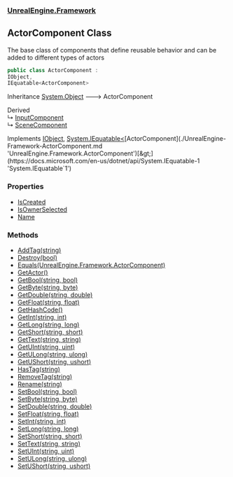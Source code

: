 ### [UnrealEngine.Framework](./UnrealEngine-Framework.md 'UnrealEngine.Framework')
## ActorComponent Class
The base class of components that define reusable behavior and can be added to different types of actors  
```csharp
public class ActorComponent :
IObject,
IEquatable<ActorComponent>
```
Inheritance [System.Object](https://docs.microsoft.com/en-us/dotnet/api/System.Object 'System.Object') &#129106; ActorComponent  

Derived  
&#8627; [InputComponent](./UnrealEngine-Framework-InputComponent.md 'UnrealEngine.Framework.InputComponent')  
&#8627; [SceneComponent](./UnrealEngine-Framework-SceneComponent.md 'UnrealEngine.Framework.SceneComponent')  

Implements [IObject](./UnrealEngine-Framework-IObject.md 'UnrealEngine.Framework.IObject'), [System.IEquatable&lt;](https://docs.microsoft.com/en-us/dotnet/api/System.IEquatable-1 'System.IEquatable`1')[ActorComponent](./UnrealEngine-Framework-ActorComponent.md 'UnrealEngine.Framework.ActorComponent')[&gt;](https://docs.microsoft.com/en-us/dotnet/api/System.IEquatable-1 'System.IEquatable`1')  
### Properties
- [IsCreated](./UnrealEngine-Framework-ActorComponent-IsCreated.md 'UnrealEngine.Framework.ActorComponent.IsCreated')
- [IsOwnerSelected](./UnrealEngine-Framework-ActorComponent-IsOwnerSelected.md 'UnrealEngine.Framework.ActorComponent.IsOwnerSelected')
- [Name](./UnrealEngine-Framework-ActorComponent-Name.md 'UnrealEngine.Framework.ActorComponent.Name')
### Methods
- [AddTag(string)](./UnrealEngine-Framework-ActorComponent-AddTag(string).md 'UnrealEngine.Framework.ActorComponent.AddTag(string)')
- [Destroy(bool)](./UnrealEngine-Framework-ActorComponent-Destroy(bool).md 'UnrealEngine.Framework.ActorComponent.Destroy(bool)')
- [Equals(UnrealEngine.Framework.ActorComponent)](./UnrealEngine-Framework-ActorComponent-Equals(UnrealEngine-Framework-ActorComponent).md 'UnrealEngine.Framework.ActorComponent.Equals(UnrealEngine.Framework.ActorComponent)')
- [GetActor()](./UnrealEngine-Framework-ActorComponent-GetActor().md 'UnrealEngine.Framework.ActorComponent.GetActor()')
- [GetBool(string, bool)](./UnrealEngine-Framework-ActorComponent-GetBool(string_bool).md 'UnrealEngine.Framework.ActorComponent.GetBool(string, bool)')
- [GetByte(string, byte)](./UnrealEngine-Framework-ActorComponent-GetByte(string_byte).md 'UnrealEngine.Framework.ActorComponent.GetByte(string, byte)')
- [GetDouble(string, double)](./UnrealEngine-Framework-ActorComponent-GetDouble(string_double).md 'UnrealEngine.Framework.ActorComponent.GetDouble(string, double)')
- [GetFloat(string, float)](./UnrealEngine-Framework-ActorComponent-GetFloat(string_float).md 'UnrealEngine.Framework.ActorComponent.GetFloat(string, float)')
- [GetHashCode()](./UnrealEngine-Framework-ActorComponent-GetHashCode().md 'UnrealEngine.Framework.ActorComponent.GetHashCode()')
- [GetInt(string, int)](./UnrealEngine-Framework-ActorComponent-GetInt(string_int).md 'UnrealEngine.Framework.ActorComponent.GetInt(string, int)')
- [GetLong(string, long)](./UnrealEngine-Framework-ActorComponent-GetLong(string_long).md 'UnrealEngine.Framework.ActorComponent.GetLong(string, long)')
- [GetShort(string, short)](./UnrealEngine-Framework-ActorComponent-GetShort(string_short).md 'UnrealEngine.Framework.ActorComponent.GetShort(string, short)')
- [GetText(string, string)](./UnrealEngine-Framework-ActorComponent-GetText(string_string).md 'UnrealEngine.Framework.ActorComponent.GetText(string, string)')
- [GetUInt(string, uint)](./UnrealEngine-Framework-ActorComponent-GetUInt(string_uint).md 'UnrealEngine.Framework.ActorComponent.GetUInt(string, uint)')
- [GetULong(string, ulong)](./UnrealEngine-Framework-ActorComponent-GetULong(string_ulong).md 'UnrealEngine.Framework.ActorComponent.GetULong(string, ulong)')
- [GetUShort(string, ushort)](./UnrealEngine-Framework-ActorComponent-GetUShort(string_ushort).md 'UnrealEngine.Framework.ActorComponent.GetUShort(string, ushort)')
- [HasTag(string)](./UnrealEngine-Framework-ActorComponent-HasTag(string).md 'UnrealEngine.Framework.ActorComponent.HasTag(string)')
- [RemoveTag(string)](./UnrealEngine-Framework-ActorComponent-RemoveTag(string).md 'UnrealEngine.Framework.ActorComponent.RemoveTag(string)')
- [Rename(string)](./UnrealEngine-Framework-ActorComponent-Rename(string).md 'UnrealEngine.Framework.ActorComponent.Rename(string)')
- [SetBool(string, bool)](./UnrealEngine-Framework-ActorComponent-SetBool(string_bool).md 'UnrealEngine.Framework.ActorComponent.SetBool(string, bool)')
- [SetByte(string, byte)](./UnrealEngine-Framework-ActorComponent-SetByte(string_byte).md 'UnrealEngine.Framework.ActorComponent.SetByte(string, byte)')
- [SetDouble(string, double)](./UnrealEngine-Framework-ActorComponent-SetDouble(string_double).md 'UnrealEngine.Framework.ActorComponent.SetDouble(string, double)')
- [SetFloat(string, float)](./UnrealEngine-Framework-ActorComponent-SetFloat(string_float).md 'UnrealEngine.Framework.ActorComponent.SetFloat(string, float)')
- [SetInt(string, int)](./UnrealEngine-Framework-ActorComponent-SetInt(string_int).md 'UnrealEngine.Framework.ActorComponent.SetInt(string, int)')
- [SetLong(string, long)](./UnrealEngine-Framework-ActorComponent-SetLong(string_long).md 'UnrealEngine.Framework.ActorComponent.SetLong(string, long)')
- [SetShort(string, short)](./UnrealEngine-Framework-ActorComponent-SetShort(string_short).md 'UnrealEngine.Framework.ActorComponent.SetShort(string, short)')
- [SetText(string, string)](./UnrealEngine-Framework-ActorComponent-SetText(string_string).md 'UnrealEngine.Framework.ActorComponent.SetText(string, string)')
- [SetUInt(string, uint)](./UnrealEngine-Framework-ActorComponent-SetUInt(string_uint).md 'UnrealEngine.Framework.ActorComponent.SetUInt(string, uint)')
- [SetULong(string, ulong)](./UnrealEngine-Framework-ActorComponent-SetULong(string_ulong).md 'UnrealEngine.Framework.ActorComponent.SetULong(string, ulong)')
- [SetUShort(string, ushort)](./UnrealEngine-Framework-ActorComponent-SetUShort(string_ushort).md 'UnrealEngine.Framework.ActorComponent.SetUShort(string, ushort)')
